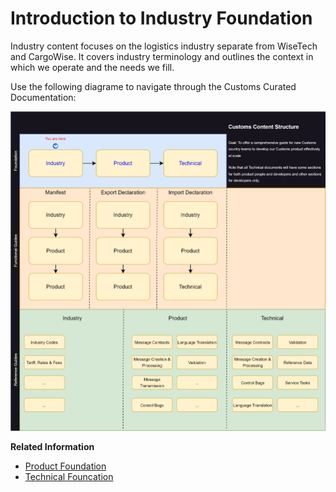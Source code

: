 # Introduction to Industry Foundation

Industry content focuses on the logistics industry separate from WiseTech and CargoWise. It covers industry terminology and outlines the context in which we operate and the needs we fill.

Use the following diagrame to navigate through the Customs Curated Documentation:

![Customs Curated Content Workflow](<IMG/Customs ContentIND.svg>)

**Related Information**
+ [Product Foundation](<../Product Foundation/IntroProd.md>)
+ [Technical Founcation](<../Technical Foundation/IntroTech.md>)
